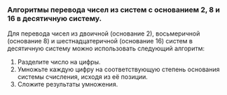 ### Алгоритмы перевода чисел из систем с основанием 2, 8 и 16 в десятичную систему.

Для перевода чисел из двоичной (основание 2), восьмеричной (основание 8) и шестнадцатеричной (основание 16) систем в десятичную систему можно использовать следующий алгоритм:

1. Разделите число на цифры.
2. Умножьте каждую цифру на соответствующую степень основания системы счисления, исходя из её позиции.
3. Сложите результаты умножения.
